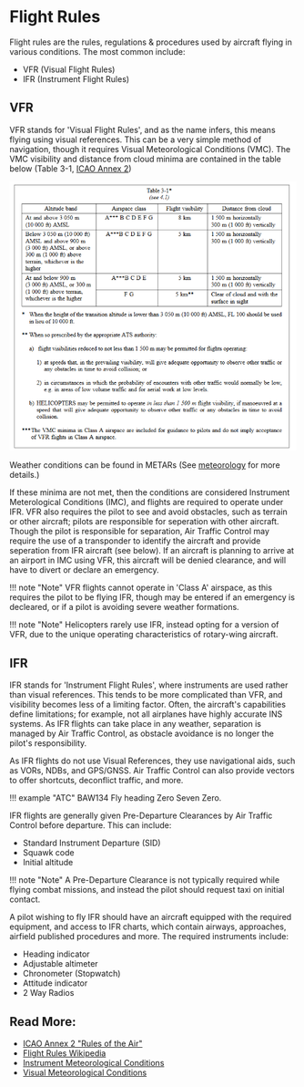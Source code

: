 # Flight Rules

Flight rules are the rules, regulations & procedures used by aircraft flying in various conditions. The most common include:

- VFR (Visual Flight Rules)
- IFR (Instrument Flight Rules)

## VFR

VFR stands for 'Visual Flight Rules', and as the name infers, this means flying using visual references. This can be a very simple method of navigation, though it requires Visual Meteorological Conditions (VMC). The VMC visibility and distance from cloud minima are contained in the table below (Table 3-1, [ICAO Annex 2](https://www.google.com/url?sa=t&rct=j&q=&esrc=s&source=web&cd=&cad=rja&uact=8&ved=2ahUKEwiY2pqIl9T-AhXLTcAKHXhmDEAQFnoECBgQAQ&url=https%3A%2F%2Fwww.icao.int%2FMeetings%2Fanconf12%2FDocument%2520Archive%2Fan02_cons%255B1%255D.pdf&usg=AOvVaw3TZDU3bcTXjQcuw_2jfQ0y))


![VMC Minima Chart](../assets/VMC_Minima.png)

Weather conditions can be found in METARs (See [meteorology](./meteorology.md) for more details.)

If these minima are not met, then the conditions are considered Instrument Meterological Conditions (IMC), and flights are required to operate under IFR. VFR also requires the pilot to see and avoid obstacles, such as terrain or other aircraft; pilots are responsible for seperation with other aircraft. Though the pilot is responsible for separation, Air Traffic Control may require the use of a transponder to identify the aircraft and provide seperation from IFR aircraft (see below). If an aircraft is planning to arrive at an airport in IMC using VFR, this aircraft will be denied clearance, and will have to divert or declare an emergency.

!!! note "Note"
    VFR flights cannot operate in 'Class A' airspace, as this requires the pilot to be flying IFR, though may be entered if an emergency is decleared, or if a pilot is avoiding severe weather formations.

!!! note "Note"
    Helicopters rarely use IFR, instead opting for a version of VFR, due to the unique operating characteristics of rotary-wing aircraft.

## IFR

IFR stands for 'Instrument Flight Rules', where instruments are used rather than visual references. This tends to be more complicated than VFR, and visibility becomes less of a limiting factor. Often, the aircraft's capabilities define limitations; for example, not all airplanes have highly accurate INS systems. As IFR flights can take place in any weather, separation is managed by Air Traffic Control, as obstacle avoidance is no longer the pilot's responsibility.

As IFR flights do not use Visual References, they use navigational aids, such as VORs, NDBs, and GPS/GNSS. Air Traffic Control can also provide vectors to offer shortcuts, deconflict traffic, and more.

!!! example "ATC"
    BAW134 Fly heading Zero Seven Zero.

IFR flights are generally given Pre-Departure Clearances by Air Traffic Control before departure. This can include:

- Standard Instrument Departure (SID)
- Squawk code
- Initial altitude

!!! note "Note"
    A Pre-Departure Clearance is not typically required while flying combat missions, and instead the pilot should request taxi on initial contact.

A pilot wishing to fly IFR should have an aircraft equipped with the required equipment, and access to IFR charts, which contain airways, approaches, airfield published procedures and more. The required instruments include:

- Heading indicator
- Adjustable altimeter
- Chronometer (Stopwatch)
- Attitude indicator
- 2 Way Radios


## Read More:
- [ICAO Annex 2 "Rules of the Air"](https://www.icao.int/safety/airnavigation/nationalitymarks/annexes_booklet_en.pdf/)
- [Flight Rules Wikipedia](https://en.wikipedia.org/wiki/Flight_rules)
- [Instrument Meteorological Conditions](https://en.wikipedia.org/wiki/Instrument_meteorological_conditions)
- [Visual Meteorological Conditions](https://en.wikipedia.org/wiki/Visual_meteorological_conditions)
